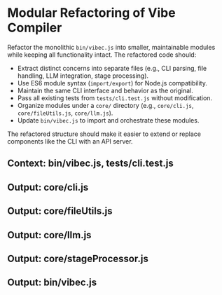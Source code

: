 # Modular Refactoring of Vibe Compiler

Refactor the monolithic `bin/vibec.js` into smaller, maintainable modules while keeping all functionality intact. The refactored code should:
- Extract distinct concerns into separate files (e.g., CLI parsing, file handling, LLM integration, stage processing).
- Use ES6 module syntax (`import/export`) for Node.js compatibility.
- Maintain the same CLI interface and behavior as the original.
- Pass all existing tests from `tests/cli.test.js` without modification.
- Organize modules under a `core/` directory (e.g., `core/cli.js`, `core/fileUtils.js`, `core/llm.js`).
- Update `bin/vibec.js` to import and orchestrate these modules.

The refactored structure should make it easier to extend or replace components like the CLI with an API server.

## Context: bin/vibec.js, tests/cli.test.js
## Output: core/cli.js
## Output: core/fileUtils.js
## Output: core/llm.js
## Output: core/stageProcessor.js
## Output: bin/vibec.js
